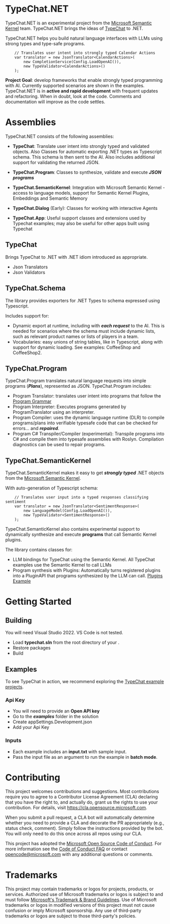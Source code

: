 # TypeChat.NET

TypeChat.NET is an experimental project from the [Microsoft Semantic Kernel](https://github.com/microsoft/semantic-kernel) team. TypeChat.NET brings the ideas of [TypeChat](https://github.com/microsoft/TypeChat) to .NET. 

TypeChat.NET helps you build natural language interfaces with LLMs using strong types and type-safe programs. 


        // Translates user intent into strongly typed Calendar Actions
        var translator = new JsonTranslator<CalendarActions>(
            new CompletionService(Config.LoadOpenAI()),
            new TypeValidator<CalendarActions>()
        );

**Project Goal**: develop frameworks that enable strongly typed programming with AI. Currently supported scenarios are shown in the examples. TypeChat.NET is in **active and rapid development** with frequent updates and refactoring. When in doubt, look at the code. Comments and documentation will improve as the code settles. 


# Assemblies
TypeChat.NET consists of the following assemblies:
* **TypeChat**: Translate user intent into strongly typed and validated objects. Also Classes for automatic exporting .NET types as Typescript schema. This schema is then sent to the AI. Also includes additional support for validating the returned JSON. 

* **TypeChat.Program**: Classes to synthesize, validate and execute ***JSON programs*** 

* **TypeChat.SemanticKernel**: Integration with Microsoft Semantic Kernel - access to language models, support for Semantic Kernel Plugins, Embeddings and Semantic Memory

* **TypeChat.Dialog** (Early): Classes for working with interactive Agents

* **TypeChat.App**: Useful support classes and extensions used by Typechat examples; may also be useful for other apps built using Typechat


## TypeChat ##
Brings TypeChat to .NET with .NET idiom introduced as appropriate.
- Json Translators
- Json Validators

## TypeChat.Schema ##
The library provides exporters for .NET Types to schema expressed using Typescript. 

Includes support for:
* Dynamic export at runtime, including with ***each request*** to the AI. This is needed for scenarios where the schema must include dynamic lists, such as relevant product names or lists of players in a team.
* Vocabularies: easy unions of string tables, like in Typescript, along with support for dynamic loading. See examples: CoffeeShop and CoffeeShop2.

## TypeChat.Program ##
TypeChat.Program translates natural language requests into simple programs (***Plans***), represented as JSON. TypeChat.Program includes:
- Program Translator: translates user intent into programs that follow the [Program Grammar](src/typechat.program/ProgramSchema.ts)
- Program Interpreter: Executes programs generated by ProgramTranslator using an interpreter.
- Program Compiler: uses the dynamic language runtime (DLR) to compile programs/plans into verifiable typesafe code that can be checked for errors... and ***repaired***. 
- Program C# Transpiler/Compiler (experimental): Transpile programs into C# and compile them into typesafe assemblies with Roslyn. Compilation diagnostics can be used to repair programs.  

## TypeChat.SemanticKernel ##
TypeChat.SemanticKernel makes it easy to get ***strongly typed*** .NET objects from the [Microsoft Semantic Kernel](https://github.com/microsoft/semantic-kernel).

With auto-generation of Typescript schema:

        // Translates user input into a typed responses classifying sentiment
        var translator = new JsonTranslator<SentimentResponse>(
            new LanguageModel(Config.LoadOpenAI()),
            new TypeValidator<SentimentResponse>()
        );

TypeChat.SemanticKernel also contains experimental support to dynamically synthesize and execute **programs** that call Semantic Kernel plugins. 

The library contains classes for:
* LLM bindings for TypeChat using the Semantic Kernel. All TypeChat examples use the Semantic Kernel to call LLMs
* Program synthesis with Plugins: Automatically turns registered plugins into a PluginAPI that programs synthesized by the LLM can call. [Plugins Example](examples/Plugins/Program.cs)

# Getting Started 
## Building
You will need Visual Studio 2022. VS Code is not tested. 
* Load **typechat.sln** from the root directory of your . 
* Restore packages
* Build

## Examples

To see TypeChat in action, we recommend exploring the [TypeChat example projects](./examples). 

### Api Key
- You will need to provide an **Open API key**
- Go to the ***examples*** folder in the solution
- Create appSettings.Development.json
- Add your Api Key

### Inputs
- Each example includes an **input.txt** with sample input. 
- Pass the input file as an argument to run the example in **batch mode**. 

# Contributing

This project welcomes contributions and suggestions.  Most contributions require you to agree to a
Contributor License Agreement (CLA) declaring that you have the right to, and actually do, grant us
the rights to use your contribution. For details, visit https://cla.opensource.microsoft.com.

When you submit a pull request, a CLA bot will automatically determine whether you need to provide
a CLA and decorate the PR appropriately (e.g., status check, comment). Simply follow the instructions
provided by the bot. You will only need to do this once across all repos using our CLA.

This project has adopted the [Microsoft Open Source Code of Conduct](https://opensource.microsoft.com/codeofconduct/).
For more information see the [Code of Conduct FAQ](https://opensource.microsoft.com/codeofconduct/faq/) or
contact [opencode@microsoft.com](mailto:opencode@microsoft.com) with any additional questions or comments.

# Trademarks

This project may contain trademarks or logos for projects, products, or services. Authorized use of Microsoft 
trademarks or logos is subject to and must follow 
[Microsoft's Trademark & Brand Guidelines](https://www.microsoft.com/en-us/legal/intellectualproperty/trademarks/usage/general).
Use of Microsoft trademarks or logos in modified versions of this project must not cause confusion or imply Microsoft sponsorship.
Any use of third-party trademarks or logos are subject to those third-party's policies.
